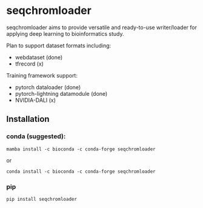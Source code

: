 # seqchromloader

seqchromloader aims to provide versatile and ready-to-use writer/loader for applying deep learning to bioinformatics study.

Plan to support dataset formats including:
- webdataset (done)
- tfrecord (x)

Training framework support:
- pytorch dataloader (done)
- pytorch-lightning datamodule (done)
- NVIDIA-DALI (x)

## Installation

### conda (suggested):

`mamba install -c bioconda -c conda-forge seqchromloader`

or

`conda install -c bioconda -c conda-forge seqchromloader`

### pip

`pip install seqchromloader`
